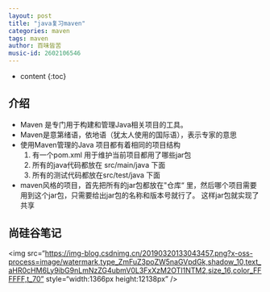 ```yaml
---
layout: post
title: "java复习maven"
categories: maven
tags: maven
author: 百味皆苦
music-id: 2602106546
---
```


* content
{:toc}
## 介绍

- Maven 是专门用于构建和管理Java相关项目的工具。
- Maven是意第绪语，依地语（犹太人使用的国际语），表示专家的意思
- 使用Maven管理的Java 项目都有着相同的项目结构
  1. 有一个pom.xml 用于维护当前项目都用了哪些jar包
  2. 所有的java代码都放在 src/main/java 下面
  3. 所有的测试代码都放在src/test/java 下面
- maven风格的项目，首先把所有的jar包都放在"仓库“ 里，然后哪个项目需要用到这个jar包，只需要给出jar包的名称和版本号就行了。 这样jar包就实现了共享

## 尚硅谷笔记

<img src=“https://img-blog.csdnimg.cn/20190320133043457.png?x-oss-process=image/watermark,type_ZmFuZ3poZW5naGVpdGk,shadow_10,text_aHR0cHM6Ly9ibG9nLmNzZG4ubmV0L3FxXzM2OTI1NTM2,size_16,color_FFFFFF,t_70” style=“width:1366px height:12138px” />

